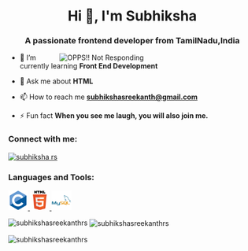 <h1 align="center">Hi 👋, I'm Subhiksha</h1>
<h3 align="center">A passionate frontend developer from TamilNadu,India</h3>
<img align="right" alt="OPPS!! Not Responding" width="400" src="https://camo.githubusercontent.com/0f2df9c6430300192232520a10bc3f09066cee3c6f1205da8490ac2b1d69d9e5/68747470733a2f2f6d69722d73332d63646e2d63662e626568616e63652e6e65742f70726f6a6563745f6d6f64756c65732f646973702f3630313031343131363737303437352e363036386265666634363430612e676966">



- 🌱 I’m currently learning **Front End Development**

- 💬 Ask me about **HTML**

- 📫 How to reach me **subhikshasreekanth@gmail.com**

- ⚡ Fun fact **When you see me laugh, you will also join me.**

<h3 align="left">Connect with me:</h3>
<p align="left">
<a href="https://linkedin.com/in/subhiksha rs" target="blank"><img align="center" src="https://raw.githubusercontent.com/rahuldkjain/github-profile-readme-generator/master/src/images/icons/Social/linked-in-alt.svg" alt="subhiksha rs" height="30" width="40" /></a>
</p>

<h3 align="left">Languages and Tools:</h3>
<p align="left"> <a href="https://www.cprogramming.com/" target="_blank" rel="noreferrer"> <img src="https://raw.githubusercontent.com/devicons/devicon/master/icons/c/c-original.svg" alt="c" width="40" height="40"/> </a> <a href="https://www.w3.org/html/" target="_blank" rel="noreferrer"> <img src="https://raw.githubusercontent.com/devicons/devicon/master/icons/html5/html5-original-wordmark.svg" alt="html5" width="40" height="40"/> </a> <a href="https://www.mysql.com/" target="_blank" rel="noreferrer"> <img src="https://raw.githubusercontent.com/devicons/devicon/master/icons/mysql/mysql-original-wordmark.svg" alt="mysql" width="40" height="40"/> </a> </p>

<p><img align="left" src="https://github-readme-stats.vercel.app/api/top-langs?username=subhikshasreekanthrs&show_icons=true&locale=en&layout=compact" alt="subhikshasreekanthrs" /></p>

<p>&nbsp;<img align="center" src="https://github-readme-stats.vercel.app/api?username=subhikshasreekanthrs&show_icons=true&locale=en" alt="subhikshasreekanthrs" /></p>

<p><img align="center" src="https://github-readme-streak-stats.herokuapp.com/?user=subhikshasreekanthrs&" alt="subhikshasreekanthrs" /></p>
